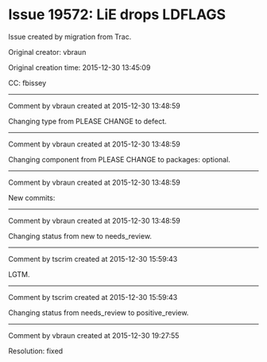 # Issue 19572: LiE drops LDFLAGS

Issue created by migration from Trac.

Original creator: vbraun

Original creation time: 2015-12-30 13:45:09

CC:  fbissey




---

Comment by vbraun created at 2015-12-30 13:48:59

Changing type from PLEASE CHANGE to defect.


---

Comment by vbraun created at 2015-12-30 13:48:59

Changing component from PLEASE CHANGE to packages: optional.


---

Comment by vbraun created at 2015-12-30 13:48:59

New commits:


---

Comment by vbraun created at 2015-12-30 13:48:59

Changing status from new to needs_review.


---

Comment by tscrim created at 2015-12-30 15:59:43

LGTM.


---

Comment by tscrim created at 2015-12-30 15:59:43

Changing status from needs_review to positive_review.


---

Comment by vbraun created at 2015-12-30 19:27:55

Resolution: fixed
